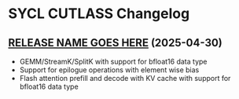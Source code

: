 # SYCL CUTLASS Changelog

## [RELEASE NAME GOES HERE](https://github.com/codeplay/cutlass-fork/releases/tag/v???) (2025-04-30)

- GEMM/StreamK/SplitK with support for bfloat16 data type
- Support for epilogue operations with element wise bias
- Flash attention prefill and decode with KV cache with support for bfloat16 data type
